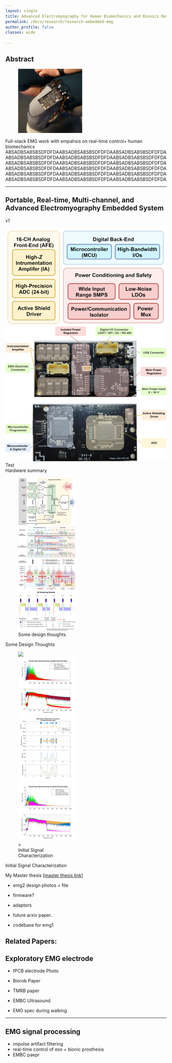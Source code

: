 ```yaml
---
layout: single
title: Advanced Electromyography for Human Biomechanics and Bionics Research
permalink: /docs/research/research-embedded-emg
author_profile: false
classes: wide

---
```


## Abstract

<figure class="align-left">
  <img  src="/assets/images/research-emg/emg-socket-square.png"  width='200'/>
</figure> 
Full-stack EMG work with empahsis on real-time control+ human biomechanics
ABSADBSABSBSDFDFDAABSADBSABSBSDFDFDAABSADBSABSBSDFDFDAABSADBSABSBSDFDFDAABSADBSABSBSDFDFDAABSADBSABSBSDFDFDAABSADBSABSBSDFDFDAABSADBSABSBSDFDFDAABSADBSABSBSDFDFDAABSADBSABSBSDFDFDAABSADBSABSBSDFDFDAABSADBSABSBSDFDFDAABSADBSABSBSDFDFDAABSADBSABSBSDFDFDAABSADBSABSBSDFDFDAABSADBSABSBSDFDFDAABSADBSABSBSDFDFDAABSADBSABSBSDFDFDA


---


## Portable, Real-time, Multi-channel, and Advanced Electromyography Embedded System

v1
<div class="row">
  <div class="column">
    <img src="/assets/images/research-emg/system-diagram.PNG"  style="width:150">
  </div>
  <div class="column">
    <img src="/assets/images/research-emg/hw_summary.jpg"  style="width:150">
  </div>
</div>
Test

</br>
<!-- <figure  style="width: 150px" class="align-left">
  <img  src="/assets/images/research-emg/system-diagram.PNG"/>
  <img  src="/assets/images/research-emg/hw_summary.jpg" />
  
  <figcaption>HW Summary</figcaption>
</figure>  -->
Hardware summary


<figure  style="width: 180px" class="align-center">
  <img  src="/assets/images/research-emg/afe-architecture.PNG" />
  <img  src="/assets/images/research-emg/memory-buffering.PNG"  />
  <img  src="/assets/images/research-emg/system-pfd.PNG"  />
  <img  src="/assets/images/research-emg/os-schedule-scheme.PNG"/>
  <figcaption> Some design thoughts.</figcaption>
</figure> 
Some Design Thoughts


<figure  style="width: 180px" class="align-center">
  <img  src="/assets/images/research-emg/result_time_wet_2.png" />
  <img  src="/assets/images/research-emg/result_psd_wet.png"  />

  <img  src="/assets/images/research-emg/result_time_dry2.png" />
  <img  src="/assets/images/research-emg/result_psd_dry.png"  />
>
  <figcaption> Initial Signal Characterization</figcaption>
</figure> 
Initial Signal Characterization


My Master thesis \[[master thesis link](https://dspace.mit.edu/handle/1721.1/124074)\]


- emg2 design photos + file
- firmware?
- adaptors

- future arxiv paper.
- codebase for emg1

Related Papers: 
---

## Exploratory EMG electrode

- fPCB electrode Photo
- Biorob Paper
- TMRB paper 
- EMBC Ultrasound

- EMG spec during walking

---

## EMG signal processing 

- impulse artifact filtering
- real-time control of exo + bionic prosthesis
- EMBC paepr 

